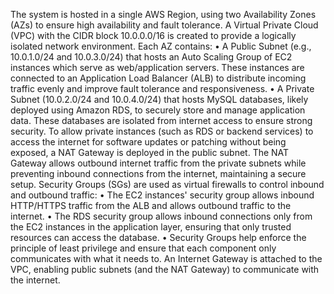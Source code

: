 The system is hosted in a single AWS Region, using two Availability Zones (AZs) to ensure high availability and fault tolerance. A Virtual Private Cloud (VPC) with the CIDR block 10.0.0.0/16 is created to provide a logically isolated network environment.
Each AZ contains:
•	A Public Subnet (e.g., 10.0.1.0/24 and 10.0.3.0/24) that hosts an Auto Scaling Group of EC2 instances which serve as web/application servers. These instances are connected to an Application Load Balancer (ALB) to distribute incoming traffic evenly and improve fault tolerance and responsiveness.
•	A Private Subnet (10.0.2.0/24 and 10.0.4.0/24) that hosts MySQL databases, likely deployed using Amazon RDS, to securely store and manage application data. These databases are isolated from internet access to ensure strong security.
To allow private instances (such as RDS or backend services) to access the internet for software updates or patching without being exposed, a NAT Gateway is deployed in the public subnet. The NAT Gateway allows outbound internet traffic from the private subnets while preventing inbound connections from the internet, maintaining a secure setup.
Security Groups (SGs) are used as virtual firewalls to control inbound and outbound traffic:
•	The EC2 instances' security group allows inbound HTTP/HTTPS traffic from the ALB and allows outbound traffic to the internet.
•	The RDS security group allows inbound connections only from the EC2 instances in the application layer, ensuring that only trusted resources can access the database.
•	Security Groups help enforce the principle of least privilege and ensure that each component only communicates with what it needs to.
An Internet Gateway is attached to the VPC, enabling public subnets (and the NAT Gateway) to communicate with the internet.

